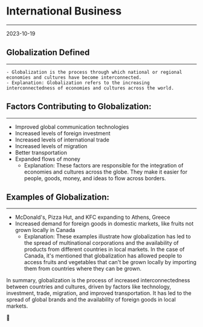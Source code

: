 # International Business
----------

2023-10-19

## Globalization Defined
----------
    - Globalization is the process through which national or regional economies and cultures have become interconnected.
    - Explanation: Globalization refers to the increasing interconnectedness of economies and cultures across the world.

## Factors Contributing to Globalization:
----------
- Improved global communication technologies
- Increased levels of foreign investment
- Increased levels of international trade
- Increased levels of migration
- Better transportation
- Expanded flows of money
    - Explanation: These factors are responsible for the integration of economies and cultures across the globe. 
      They make it easier for people, goods, money, and ideas to flow across borders.


## Examples of Globalization:
----------
- McDonald's, Pizza Hut, and KFC expanding to Athens, Greece
- Increased demand for foreign goods in domestic markets, like fruits not grown locally in Canada
    - Explanation: These examples illustrate how globalization has led to the spread of multinational corporations and the availability of products from different countries in local markets. In the case of Canada, it's mentioned that globalization has allowed people to access fruits and vegetables that can't be grown locally by importing them from countries where they can be grown.

In summary, globalization is the process of increased interconnectedness between countries and cultures, driven by factors like technology, investment, trade, migration, and improved transportation. It has led to the spread of global brands and the availability of foreign goods in local markets.




